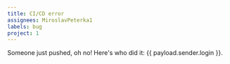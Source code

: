 ```yaml
---
title: CI/CD error
assignees: MiroslavPeterka1
labels: bug
project: 1
---
```

Someone just pushed, oh no! Here's who did it: {{ payload.sender.login }}.